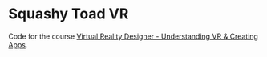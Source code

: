 # Squashy Toad VR
Code for the course [Virtual Reality Designer - Understanding VR & Creating Apps](https://www.udemy.com/vrcourse).
